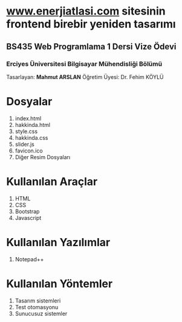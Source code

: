# www.enerjiatlasi.com sitesinin frontend birebir yeniden tasarımı
## BS435 Web Programlama 1 Dersi Vize Ödevi
### Erciyes Üniversitesi Bilgisayar Mühendisliği Bölümü  

Tasarlayan: **Mahmut ARSLAN**
Öğretim Üyesi: Dr. Fehim KÖYLÜ


# Dosyalar

1. index.html
2. hakkinda.html
3. style.css
4. hakkinda.css
5. slider.js
6. favicon.ico
7. Diğer Resim Dosyaları
 

# Kullanılan Araçlar

 1. HTML
 2. CSS
 3. Bootstrap
 4. Javascript

# Kullanılan Yazılımlar

 1. Notepad++

# Kullanılan Yöntemler

 1. Tasarım sistemleri
 2. Test otomasyonu
 3. Sunucusuz sistemler
